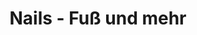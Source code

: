 ---
title: "Nails - Fuß und mehr"
url: /neumarkt-in-der-oberpfalz/nails-fuss-und-mehr/
shop: Kosmetik
---